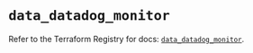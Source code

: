 # `data_datadog_monitor`

Refer to the Terraform Registry for docs: [`data_datadog_monitor`](https://registry.terraform.io/providers/datadog/datadog/3.47.0/docs/data-sources/monitor).
